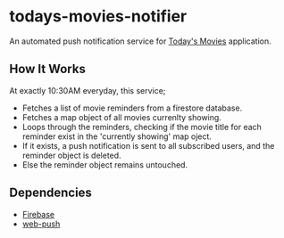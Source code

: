 # todays-movies-notifier
An automated push notification service for [Today's Movies](https://github.com/MlkMahmud/todays-movies) application. 

## How It Works
At exactly 10:30AM everyday, this service;
- Fetches a list of movie reminders from a firestore database.
- Fetches a map object of all movies currenlty showing.
- Loops through the reminders, checking if the movie title for each reminder exist in the 'currently showing' map oject.
- If it exists, a push notification is sent to all subscribed users, and the reminder object is deleted.
- Else the reminder object remains untouched.

## Dependencies
- [Firebase](https://firebase.google.com/)
- [web-push](https://www.npmjs.com/package/web-push)
